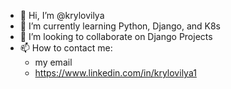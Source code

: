 - 👋 Hi, I’m @krylovilya
- 🌱 I’m currently learning Python, Django, and K8s
- 💞️ I’m looking to collaborate on Django Projects
- 📫 How to contact me:
  - my email
  - https://www.linkedin.com/in/krylovilya1
